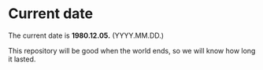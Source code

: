 # Current date

The current date is **1980.12.05.** (YYYY.MM.DD.)

This repository will be good when the world ends, so we will know how long it lasted.
